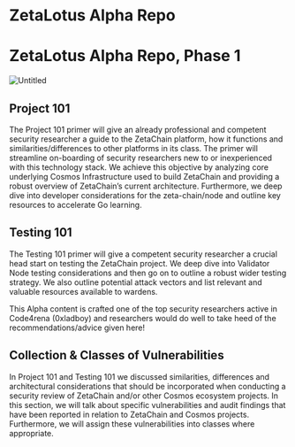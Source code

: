 # ZetaLotus Alpha Repo

# ZetaLotus Alpha Repo, Phase 1

![Untitled]([ZetaLotus%20Alpha%20Repo%20fba6acb761ae408e83844c14788c6a7e/Untitled.png](https://cdn.discordapp.com/attachments/1137114558016798793/1168562862776651849/block_chomper_a_universe_in_Quantum_Noir_style_featuring_black__324cdb19-dba0-48b7-9487-cd262c71bfc4.png?ex=655237f9&is=653fc2f9&hm=953099ee321bf88cecfc9eb1064e17ffb3bb3d1b3898b892363ddaa847271f1b&))

## Project 101

The Project 101 primer will give an already professional and competent security researcher a guide to the ZetaChain platform, how it functions and similarities/differences to other platforms in its class. The primer will streamline on-boarding of security researchers new to or inexperienced with this technology stack. We achieve this objective by analyzing core underlying Cosmos Infrastructure used to build ZetaChain and providing a robust overview of ZetaChain’s current architecture. Furthermore, we deep dive into developer considerations for the zeta-chain/node and outline key resources to accelerate Go learning.

## Testing 101

The Testing 101 primer will give a competent security researcher a crucial head start on testing the ZetaChain project. We deep dive into Validator Node testing considerations and then go on to outline a robust wider testing strategy. We also outline potential attack vectors and list relevant and valuable resources available to wardens.

This Alpha content is crafted one of the top security researchers active in Code4rena (0xladboy) and researchers would do well to take heed of the recommendations/advice given here!

## Collection & Classes of Vulnerabilities

In Project 101 and Testing 101 we discussed similarities, differences and architectural considerations that should be incorporated when conducting a security review of ZetaChain and/or other Cosmos ecosystem projects. In this section, we will talk about specific vulnerabilities and audit findings that have been reported in relation to ZetaChain and Cosmos projects. Furthermore, we will assign these vulnerabilities into classes where appropriate.
